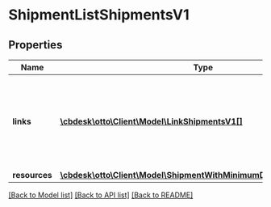 # ShipmentListShipmentsV1

## Properties
Name | Type | Description | Notes
------------ | ------------- | ------------- | -------------
**links** | [**\cbdesk\otto\Client\Model\LinkShipmentsV1[]**](LinkShipmentsV1.md) | Contains one single link, which can be used as pointer for Cursor-based pagination. | [optional] 
**resources** | [**\cbdesk\otto\Client\Model\ShipmentWithMinimumDetailsShipmentsV1[]**](ShipmentWithMinimumDetailsShipmentsV1.md) |  | [optional] 

[[Back to Model list]](../../README.md#documentation-for-models) [[Back to API list]](../../README.md#documentation-for-api-endpoints) [[Back to README]](../../README.md)


